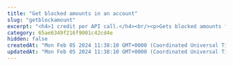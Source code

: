 ```yaml
---
title: "Get blocked amounts in an account"
slug: "getblockamount"
excerpt: "<h4>1 credit per API call.</h4><br/><p>Gets blocked amounts for an account.</p>"
category: 65ae6349f216f9001c42cd4e
hidden: false
createdAt: "Mon Feb 05 2024 11:38:10 GMT+0000 (Coordinated Universal Time)"
updatedAt: "Mon Feb 05 2024 11:38:10 GMT+0000 (Coordinated Universal Time)"
---
```

